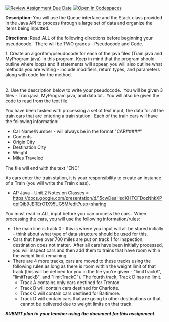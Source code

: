 [![Review Assignment Due Date](https://classroom.github.com/assets/deadline-readme-button-22041afd0340ce965d47ae6ef1cefeee28c7c493a6346c4f15d667ab976d596c.svg)](https://classroom.github.com/a/-4izvjvB)
[![Open in Codespaces](https://classroom.github.com/assets/launch-codespace-2972f46106e565e64193e422d61a12cf1da4916b45550586e14ef0a7c637dd04.svg)](https://classroom.github.com/open-in-codespaces?assignment_repo_id=17668192)
<p><strong>Description:</strong> You will use the Queue interface and the Stack class provided in the Java API to process through a large set of data and organize the items being inputted.<br /><strong></strong></p>
<p><strong>Directions: </strong>Read ALL of the following directions before beginning your pseudocode.&nbsp; There will be TWO grades - Pseudocode and Code.</p>
<p>1. Create an algorithm/pseudocode for each of the java files (Train.java and MyProgram.java) in this program. Keep in mind that the program should outline where loops and if statements will appear, you will also outline what methods you are writing - include modifiers, return types, and parameters along with code for the method.</p>
<p><br />2. Use the description below to write your pseudocode.&nbsp; You will be given 3 files - Train.java, MyProgram.java, and data.txt.&nbsp; You will also be given the code to read from the text file.</p>
<p>You have been tasked with processing a set of text input, the data for all the train cars that are entering a train station.&nbsp; Each of the train cars will have the following information:</p>
<ul>
    <li>Car Name/Number - will always be in the format "CAR#####"</li>
    <li>Contents</li>
    <li>Origin City</li>
    <li>Destination City</li>
    <li>Weight</li>
    <li>Miles Traveled</li>
</ul>
<p>The file will end with the text "END"</p>
<p>As cars enter the train station, it is your responsibility to create an instance of a Train (you will write the Train class).&nbsp;</p>
<ul>
    <li>AP Java - Unit 2 Notes on Classes = <a class="inline_disabled" href="https://docs.google.com/presentation/d/15cwDeaHsdKHTCFDozNhkXPqpIQib9JERErO1X95UG5M/edit?usp=sharing" target="_blank" rel="noopener">https://docs.google.com/presentation/d/15cwDeaHsdKHTCFDozNhkXPqpIQib9JERErO1X95UG5M/edit?usp=sharing</a></li>
</ul>
<p>You must read in ALL input before you can process the cars.&nbsp; When processing the cars, you will use the following information/rules:</p>
<ul>
    <li><span>The main line is track 0 - this is where you input will all be stored initially - think about what type of data structure should be used for this.</span></li>
    <li><span>Cars that have over 700 miles are put on track 1 for inspection, destination does not matter.&nbsp; After all cars have been initially processed, you will inspect cars and then add them to trains that have room within the weight limit remaining.</span></li>
    <li><span>There are 4 more tracks, cars are moved to these tracks using the following rules as long as there is room within the weight limit of that track (this will be defined for you in the file you're given - "limitTrackA", "limitTrackB", and "limitTrackC").  The fourth track, Track D has no limit.</span>
        <ul>
            <li><span>Track A contains only cars destined for Trenton. </span></li>
            <li><span>Track B will contain cars destined for Charlotte.</span></li>
            <li><span>Track C will contain cars destined for Baltimore. </span></li>
            <li><span>Track D will contain cars that are going to other destinations or that cannot be delivered due to weight limits on that track.</span></li>
        </ul>
    </li>
</ul>
<p><span><em><strong>SUBMIT plan to your teacher using the document for this assignment.</strong></em></span></p>
